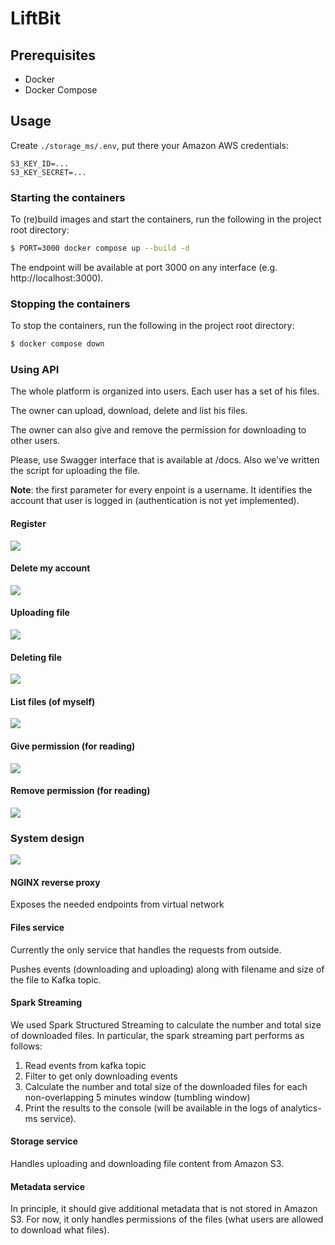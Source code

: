 # LiftBit

## Prerequisites
- Docker
- Docker Compose

## Usage

Create `./storage_ms/.env`, put there your Amazon AWS credentials:
```
S3_KEY_ID=...
S3_KEY_SECRET=...
```


### Starting the containers
To (re)build images and start the containers, run the following in the project root directory:
```bash
$ PORT=3000 docker compose up --build -d
```
The endpoint will be available at port 3000 on any interface (e.g. http://localhost:3000).

### Stopping the containers
To stop the containers, run the following in the project root directory:
```bash
$ docker compose down
```

### Using API

The whole platform is organized into users. Each user has a set of his files. 

The owner can upload, download, delete and list his files.

The owner can also give and remove the permission for downloading to other users.

Please, use Swagger interface that is available at /docs. Also we've written the script for uploading the file.

**Note**: the first parameter for every enpoint is a username. It identifies the account that user is logged in (authentication is not yet implemented).

#### Register

<img src="img/create_user.png" />


#### Delete my account

<img src="img/delete_user.png" />


#### Uploading file

<img src="img/upload_file.png" />


#### Deleting file

<img src="img/delete_file.png" />


#### List files (of myself)

<img src="img/list_files.png" />


#### Give permission (for reading)

<img src="img/give_permission.png" />


#### Remove permission (for reading)

<img src="img/remove_permission.png" />


### System design

<img src="img/design.png" />

#### NGINX reverse proxy

Exposes the needed endpoints from virtual network

#### Files service

Currently the only service that handles the requests from outside.

Pushes events (downloading and uploading) along with filename and size of the file to Kafka topic.

#### Spark Streaming

We used Spark Structured Streaming to calculate the number and total size of downloaded files. In particular, the spark streaming part performs as follows:
1. Read events from kafka topic
2. Filter to get only downloading events
3. Calculate the number and total size of the downloaded files for each non-overlapping 5 minutes window (tumbling window)
4. Print the results to the console (will be available in the logs of analytics-ms service).

#### Storage service

Handles uploading and downloading file content from Amazon S3.

#### Metadata service

In principle, it should give additional metadata that is not stored in Amazon S3. For now, it only handles permissions of the files (what users are allowed to download what files).


